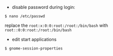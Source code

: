 - disable password during login:

```
$ nano /etc/passwd
```

replace the `root:x:0:0:root:/root:/bin/bash` with `root::0:0:root:/root:/bin/bash`

- edit start applications

```
$ gnome-session-properties

```
